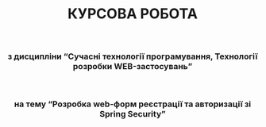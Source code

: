 <h1 style="text-align: center;">КУРСОВА РОБОТА</h1>
<br>
<h3 style="text-align: center;">з дисципліни “Сучасні технології програмування, Технології розробки WEB-застосувань”</h3>
<br>
<h3 style="text-align: center;">на тему “Розробка web-форм реєстрації та авторизації зі Spring Security”</h3>